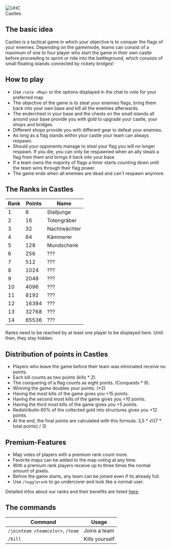 <div class="banner-wrapper">
    <img alt="UHC" src="../img/Castles.png">
    <div class="banner-text">Castles</div>
</div>

## The basic idea
Castles is a tactical game in which your objective is to conquer the flags of your enemies. Depending on the gamemode, teams can consist of a maximum of one to four player who start the game in their own castle before proceeding to sprint or ride into the battleground, which consists of small floating islands connected by rickety bridges!

## How to play
- Use `/vote <Map>` or the options displayed in the chat to vote for your preferred map. 
- The objective of the game is to steal your enemies flags, bring them back into your own base and kill all the enemies afterwards.
- The enderchest in your base and the chests on the small islands all around your base provide you with gold to upgrade your castle, your shops and bridges.
- Different shops provide you with different gear to defeat your enemies.
- As long as a flag stands within your castle your team can always respawn. 
- Should your opponents manage to steal your flag you will no longer respawn. If you die, you can only be respawned when an ally steals a flag from them and brings it back into your base.
- If a team owns the majority of flags a timer starts counting down until the team wins through their flag power. 
- The game ends when all enemies are dead and can't respawn anymore.

## The Ranks in Castles

| Rank | Points | Name |
| ------ | ------ | ------ |
| 1 | 8 | Stalljunge |
| 2 | 16 | Totengräber |
| 3 | 32 | Nachtwächter |
| 4 | 64 | Kämmerer |
| 5 | 128 | Mundschenk |
| 6 | 256 | ??? |
| 7 | 512 | ??? |
| 8 | 1024 | ??? |
| 9 | 2048 | ??? |
| 10 | 4096 | ??? |
| 11 | 8192 | ??? |
| 12 | 16384 | ??? |
| 13 | 32768 | ??? |
| 14 | 65536 | ??? |

Ranks need to be reached by at least one player to be displayed here. Until then, they stay hidden.

## Distribution of points in Castles
- Players who leave the game before their team was eliminated receive no points.
- Each kill counts as two points (kills * 2).
- The conquering of a flag counts as eight points. (Conquests * 8).
- Winning the game doubles your points. (*2)
- Having the most kills of the game gives you +15 points.
- Having the second most kills of the game gives you +10 points.
- Having the third most kills of the game gives you +5 points.
- Redistributin 60% of the collected gold into structures gives you +12 points.
- At the end, the final points are calculated with this formula: 3,5 * &radic;((7 * total points) / 3)

## Premium-Features
- Map votes of players with a premium rank count more.
- Favorite maps can be added to the map voting at any time.
- With a premium rank players receive up to three times the normal amount of pixels.
- Before the game starts, any team can be joined even if its already full.
- Use `/togglerank` to go undercover and look like a normal user.

Detailed infos about our ranks and their benefits are listed [here](/ranks/premium/).

## The commands
| Command | Usage |
| ------ | -------- |
| `/jointeam <teamcolor>`, `/team` | Joins a team |
| `/kill`                         | Kills yourself |
